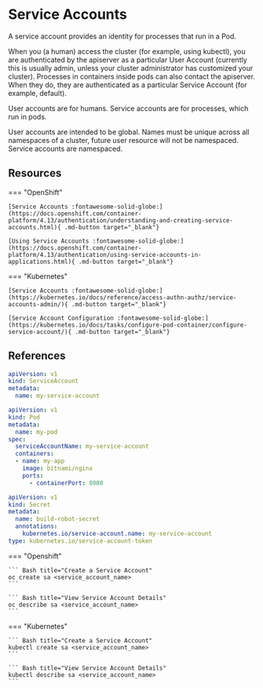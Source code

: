 # Service Accounts

A service account provides an identity for processes that run in a Pod.

When you (a human) access the cluster (for example, using kubectl), you are authenticated by the apiserver as a particular User Account (currently this is usually admin, unless your cluster administrator has customized your cluster). Processes in containers inside pods can also contact the apiserver. When they do, they are authenticated as a particular Service Account (for example, default).

User accounts are for humans. Service accounts are for processes, which run in pods.

User accounts are intended to be global. Names must be unique across all namespaces of a cluster, future user resource will not be namespaced. Service accounts are namespaced.

## Resources

=== "OpenShift"

    [Service Accounts :fontawesome-solid-globe:](https://docs.openshift.com/container-platform/4.13/authentication/understanding-and-creating-service-accounts.html){ .md-button target="_blank"}

    [Using Service Accounts :fontawesome-solid-globe:](https://docs.openshift.com/container-platform/4.13/authentication/using-service-accounts-in-applications.html){ .md-button target="_blank"}

=== "Kubernetes"

    [Service Accounts :fontawesome-solid-globe:](https://kubernetes.io/docs/reference/access-authn-authz/service-accounts-admin/){ .md-button target="_blank"}

    [Service Account Configuration :fontawesome-solid-globe:](https://kubernetes.io/docs/tasks/configure-pod-container/configure-service-account/){ .md-button target="_blank"}

## References

```yaml
apiVersion: v1
kind: ServiceAccount
metadata:
  name: my-service-account
```

```yaml
apiVersion: v1
kind: Pod
metadata:
  name: my-pod
spec:
  serviceAccountName: my-service-account
  containers:
  - name: my-app
    image: bitnami/nginx
    ports:
      - containerPort: 8080
```

```yaml
apiVersion: v1
kind: Secret
metadata:
  name: build-robot-secret
  annotations:
    kubernetes.io/service-account.name: my-service-account
type: kubernetes.io/service-account-token
```

=== "Openshift"

    ``` Bash title="Create a Service Account"
    oc create sa <service_account_name>
    ```

    ``` Bash title="View Service Account Details"
    oc describe sa <service_account_name>
    ```

=== "Kubernetes"

    ``` Bash title="Create a Service Account"
    kubectl create sa <service_account_name>
    ```

    ``` Bash title="View Service Account Details"
    kubectl describe sa <service_account_name>
    ```